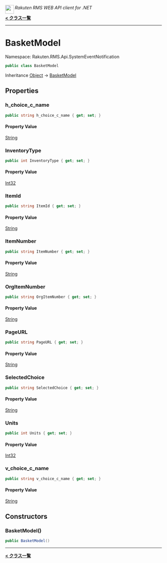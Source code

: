 <img align="left" style="height: 2em;" src="https://webservice.rakuten.co.jp/favicon.ico"><em>Rakuten RMS WEB API client for .NET</em>

[**< クラス一覧**](./)
- - -

# BasketModel

Namespace: Rakuten.RMS.Api.SystemEventNotification

```csharp
public class BasketModel
```

Inheritance [Object](https://docs.microsoft.com/en-us/dotnet/api/system.object) → [BasketModel](./rakuten.rms.api.systemeventnotification.basketmodel)

## Properties

### <a id="properties-h_choice_c_name"/>**h_choice_c_name**

```csharp
public string h_choice_c_name { get; set; }
```

#### Property Value

[String](https://docs.microsoft.com/en-us/dotnet/api/system.string)<br>

### <a id="properties-inventorytype"/>**InventoryType**

```csharp
public int InventoryType { get; set; }
```

#### Property Value

[Int32](https://docs.microsoft.com/en-us/dotnet/api/system.int32)<br>

### <a id="properties-itemid"/>**ItemId**

```csharp
public string ItemId { get; set; }
```

#### Property Value

[String](https://docs.microsoft.com/en-us/dotnet/api/system.string)<br>

### <a id="properties-itemnumber"/>**ItemNumber**

```csharp
public string ItemNumber { get; set; }
```

#### Property Value

[String](https://docs.microsoft.com/en-us/dotnet/api/system.string)<br>

### <a id="properties-orgitemnumber"/>**OrgItemNumber**

```csharp
public string OrgItemNumber { get; set; }
```

#### Property Value

[String](https://docs.microsoft.com/en-us/dotnet/api/system.string)<br>

### <a id="properties-pageurl"/>**PageURL**

```csharp
public string PageURL { get; set; }
```

#### Property Value

[String](https://docs.microsoft.com/en-us/dotnet/api/system.string)<br>

### <a id="properties-selectedchoice"/>**SelectedChoice**

```csharp
public string SelectedChoice { get; set; }
```

#### Property Value

[String](https://docs.microsoft.com/en-us/dotnet/api/system.string)<br>

### <a id="properties-units"/>**Units**

```csharp
public int Units { get; set; }
```

#### Property Value

[Int32](https://docs.microsoft.com/en-us/dotnet/api/system.int32)<br>

### <a id="properties-v_choice_c_name"/>**v_choice_c_name**

```csharp
public string v_choice_c_name { get; set; }
```

#### Property Value

[String](https://docs.microsoft.com/en-us/dotnet/api/system.string)<br>

## Constructors

### <a id="constructors-.ctor"/>**BasketModel()**

```csharp
public BasketModel()
```


- - -
[**< クラス一覧**](./)
